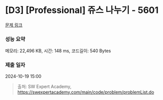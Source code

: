 # [D3] [Professional] 쥬스 나누기 - 5601 

[문제 링크](https://swexpertacademy.com/main/code/problem/problemDetail.do?contestProbId=AWXGAylqcdYDFAUo) 

### 성능 요약

메모리: 22,496 KB, 시간: 148 ms, 코드길이: 540 Bytes

### 제출 일자

2024-10-19 15:00



> 출처: SW Expert Academy, https://swexpertacademy.com/main/code/problem/problemList.do